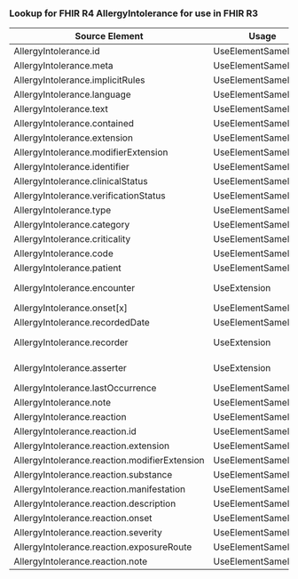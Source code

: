 ### Lookup for FHIR R4 AllergyIntolerance for use in FHIR R3

| Source Element | Usage | Target |
| -------------- | ----- | ------ |
| AllergyIntolerance.id | UseElementSameName | AllergyIntolerance.id |
| AllergyIntolerance.meta | UseElementSameName | AllergyIntolerance.meta |
| AllergyIntolerance.implicitRules | UseElementSameName | AllergyIntolerance.implicitRules |
| AllergyIntolerance.language | UseElementSameName | AllergyIntolerance.language |
| AllergyIntolerance.text | UseElementSameName | AllergyIntolerance.text |
| AllergyIntolerance.contained | UseElementSameName | AllergyIntolerance.contained |
| AllergyIntolerance.extension | UseElementSameName | AllergyIntolerance.extension |
| AllergyIntolerance.modifierExtension | UseElementSameName | AllergyIntolerance.modifierExtension |
| AllergyIntolerance.identifier | UseElementSameName | AllergyIntolerance.identifier |
| AllergyIntolerance.clinicalStatus | UseElementSameName | AllergyIntolerance.clinicalStatus |
| AllergyIntolerance.verificationStatus | UseElementSameName | AllergyIntolerance.verificationStatus |
| AllergyIntolerance.type | UseElementSameName | AllergyIntolerance.type |
| AllergyIntolerance.category | UseElementSameName | AllergyIntolerance.category |
| AllergyIntolerance.criticality | UseElementSameName | AllergyIntolerance.criticality |
| AllergyIntolerance.code | UseElementSameName | AllergyIntolerance.code |
| AllergyIntolerance.patient | UseElementSameName | AllergyIntolerance.patient |
| AllergyIntolerance.encounter | UseExtension | http://hl7.org/fhir/4.0/StructureDefinition/extension-AllergyIntolerance.encounter |
| AllergyIntolerance.onset[x] | UseElementSameName | AllergyIntolerance.onset[x] |
| AllergyIntolerance.recordedDate | UseElementSameName | AllergyIntolerance.assertedDate |
| AllergyIntolerance.recorder | UseExtension | http://hl7.org/fhir/4.0/StructureDefinition/extension-AllergyIntolerance.recorder |
| AllergyIntolerance.asserter | UseExtension | http://hl7.org/fhir/4.0/StructureDefinition/extension-AllergyIntolerance.asserter |
| AllergyIntolerance.lastOccurrence | UseElementSameName | AllergyIntolerance.lastOccurrence |
| AllergyIntolerance.note | UseElementSameName | AllergyIntolerance.note |
| AllergyIntolerance.reaction | UseElementSameName | AllergyIntolerance.reaction |
| AllergyIntolerance.reaction.id | UseElementSameName | AllergyIntolerance.reaction.id |
| AllergyIntolerance.reaction.extension | UseElementSameName | AllergyIntolerance.reaction.extension |
| AllergyIntolerance.reaction.modifierExtension | UseElementSameName | AllergyIntolerance.reaction.modifierExtension |
| AllergyIntolerance.reaction.substance | UseElementSameName | AllergyIntolerance.reaction.substance |
| AllergyIntolerance.reaction.manifestation | UseElementSameName | AllergyIntolerance.reaction.manifestation |
| AllergyIntolerance.reaction.description | UseElementSameName | AllergyIntolerance.reaction.description |
| AllergyIntolerance.reaction.onset | UseElementSameName | AllergyIntolerance.reaction.onset |
| AllergyIntolerance.reaction.severity | UseElementSameName | AllergyIntolerance.reaction.severity |
| AllergyIntolerance.reaction.exposureRoute | UseElementSameName | AllergyIntolerance.reaction.exposureRoute |
| AllergyIntolerance.reaction.note | UseElementSameName | AllergyIntolerance.reaction.note |
